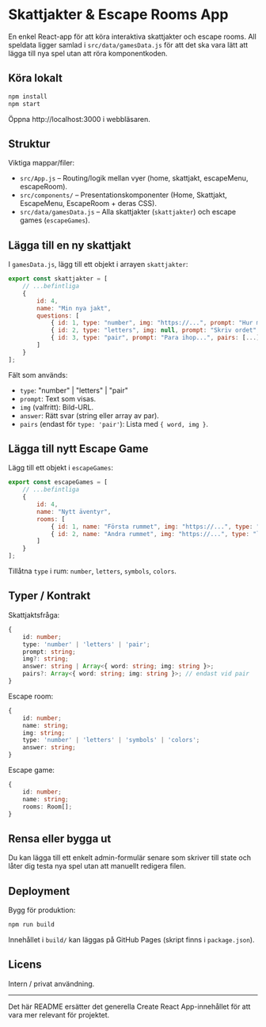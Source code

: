 # Skattjakter & Escape Rooms App

En enkel React-app för att köra interaktiva skattjakter och escape rooms. All speldata ligger samlad i `src/data/gamesData.js` för att det ska vara lätt att lägga till nya spel utan att röra komponentkoden.

## Köra lokalt

```bash
npm install
npm start
```

Öppna http://localhost:3000 i webbläsaren.

## Struktur

Viktiga mappar/filer:

- `src/App.js` – Routing/logik mellan vyer (home, skattjakt, escapeMenu, escapeRoom).
- `src/components/` – Presentationskomponenter (Home, Skattjakt, EscapeMenu, EscapeRoom + deras CSS).
- `src/data/gamesData.js` – Alla skattjakter (`skattjakter`) och escape games (`escapeGames`).

## Lägga till en ny skattjakt

I `gamesData.js`, lägg till ett objekt i arrayen `skattjakter`:

```js
export const skattjakter = [
	// ...befintliga
	{
		id: 4,
		name: "Min nya jakt",
		questions: [
			{ id: 1, type: "number", img: "https://...", prompt: "Hur många ...?", answer: "7" },
			{ id: 2, type: "letters", img: null, prompt: "Skriv ordet", answer: "ORD" },
			{ id: 3, type: "pair", prompt: "Para ihop...", pairs: [...], answer: [...] }
		]
	}
];
```

Fält som används:
- `type`: "number" | "letters" | "pair"
- `prompt`: Text som visas.
- `img` (valfritt): Bild-URL.
- `answer`: Rätt svar (string eller array av par).
- `pairs` (endast för `type: 'pair'`): Lista med `{ word, img }`.

## Lägga till nytt Escape Game

Lägg till ett objekt i `escapeGames`:

```js
export const escapeGames = [
	// ...befintliga
	{
		id: 4,
		name: "Nytt äventyr",
		rooms: [
			{ id: 1, name: "Första rummet", img: "https://...", type: "number", answer: "12" },
			{ id: 2, name: "Andra rummet", img: "https://...", type: "letters", answer: "ABC" }
		]
	}
];
```

Tillåtna `type` i rum: `number`, `letters`, `symbols`, `colors`.

## Typer / Kontrakt

Skattjaktsfråga:
```ts
{
	id: number;
	type: 'number' | 'letters' | 'pair';
	prompt: string;
	img?: string;
	answer: string | Array<{ word: string; img: string }>;
	pairs?: Array<{ word: string; img: string }>; // endast vid pair
}
```

Escape room:
```ts
{
	id: number;
	name: string;
	img: string;
	type: 'number' | 'letters' | 'symbols' | 'colors';
	answer: string;
}
```

Escape game:
```ts
{
	id: number;
	name: string;
	rooms: Room[];
}
```

## Rensa eller bygga ut

Du kan lägga till ett enkelt admin-formulär senare som skriver till state och låter dig testa nya spel utan att manuellt redigera filen.

## Deployment

Bygg för produktion:
```bash
npm run build
```
Innehållet i `build/` kan läggas på GitHub Pages (skript finns i `package.json`).

## Licens

Intern / privat användning.

---
Det här README ersätter det generella Create React App-innehållet för att vara mer relevant för projektet.
